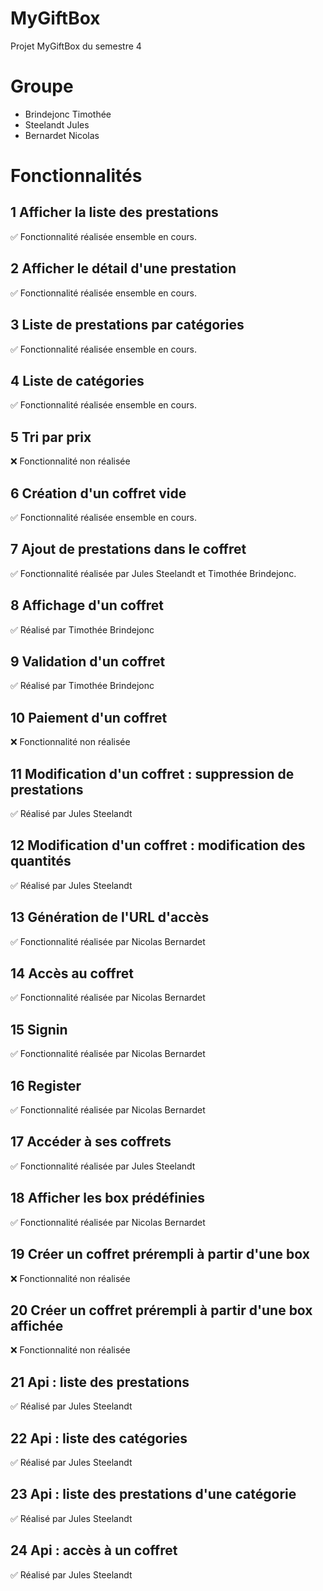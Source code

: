 # MyGiftBox
Projet MyGiftBox du semestre 4

# Groupe
- Brindejonc Timothée
- Steelandt Jules
- Bernardet Nicolas


# Fonctionnalités
## 1 Afficher la liste des prestations
✅ Fonctionnalité réalisée ensemble en cours.
## 2 Afficher le détail d'une prestation
✅ Fonctionnalité réalisée ensemble en cours.
## 3 Liste de prestations par catégories
✅ Fonctionnalité réalisée ensemble en cours.
## 4 Liste de catégories
✅ Fonctionnalité réalisée ensemble en cours.
## 5 Tri par prix
❌ Fonctionnalité non réalisée
## 6 Création d'un coffret vide
✅ Fonctionnalité réalisée ensemble en cours.
## 7 Ajout de prestations dans le coffret
✅ Fonctionnalité réalisée par Jules Steelandt et Timothée Brindejonc.
## 8 Affichage d'un coffret
✅ Réalisé par Timothée Brindejonc
## 9 Validation d'un coffret
✅ Réalisé par Timothée Brindejonc
## 10 Paiement d'un coffret
❌ Fonctionnalité non réalisée
## 11 Modification d'un coffret : suppression de prestations
✅ Réalisé par Jules Steelandt
## 12 Modification d'un coffret : modification des quantités
✅ Réalisé par Jules Steelandt
## 13 Génération de l'URL d'accès
✅ Fonctionnalité réalisée par Nicolas Bernardet
## 14 Accès au coffret
✅ Fonctionnalité réalisée par Nicolas Bernardet
## 15 Signin
✅ Fonctionnalité réalisée par Nicolas Bernardet
## 16 Register
✅ Fonctionnalité réalisée par Nicolas Bernardet
## 17 Accéder à ses coffrets
✅ Fonctionnalité réalisée par Jules Steelandt
## 18 Afficher les box prédéfinies
✅ Fonctionnalité réalisée par Nicolas Bernardet
## 19 Créer un coffret prérempli à partir d'une box
❌ Fonctionnalité non réalisée
## 20 Créer un coffret prérempli à partir d'une box affichée
❌ Fonctionnalité non réalisée
## 21 Api : liste des prestations
✅ Réalisé par Jules Steelandt
## 22 Api : liste des catégories
✅ Réalisé par Jules Steelandt
## 23 Api : liste des prestations d'une catégorie
✅ Réalisé par Jules Steelandt
## 24 Api : accès à un coffret
✅ Réalisé par Jules Steelandt
